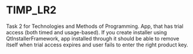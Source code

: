 # TIMP_LR2
Task 2 for Technologies and Methods of Programming. 
App, that has trial access (both timed and usage-based).
If you create installer using QtInstallerFramework, app installed through it should be able to remove itself when trial access expires and user fails to enter the right product key.
